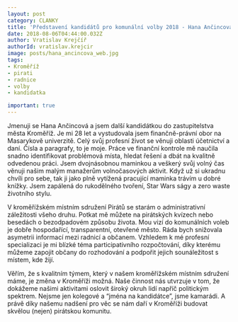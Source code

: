 ```yaml
---
layout: post
category: CLANKY
title: 'Představení kandidátů pro komunální volby 2018 - Hana Ančincová'
date: 2018-08-06T04:44:00.032Z
author: Vratislav Krejčíř
authorId: vratislav.krejcir
image: posts/hana_ancincova_web.jpg
tags: 
- Kroměříž
- pirati
- radnice
- volby
- kandidatka

important: true
---
```


Jmenuji se Hana Ančincová a jsem další kandidátkou do zastupitelstva města Kroměříž. Je mi 28 let a vystudovala jsem finančně-právní obor na Masarykově univerzitě. Celý svůj profesní život se věnuji oblasti účetnictví a daní. Čísla a paragrafy, to je moje. Práce ve finanční kontrole mě naučila snadno identifikovat problémová místa, hledat řešení a dbát na kvalitně odvedenou práci.
Jsem dvojnásobnou maminkou a veškerý svůj volný čas věnuji našim malým manažerům volnočasových aktivit. Když už si ukradnu chvíli pro sebe, tak ji jako plně vytížená pracující maminka trávím u dobré knížky. Jsem zapálená do rukodělného tvoření, Star Wars ságy a zero waste životního stylu.

V kroměřížském místním sdružení Pirátů se starám o administrativní záležitosti všeho druhu. Potkat mě můžete na pirátských kvízech nebo besedách o bezodpadovém způsobu života. Mou vizí do komunálních voleb je dobře hospodařící, transparentní, otevřené město. Ráda bych snižovala asymetrii informací mezi radnicí a občanem. Vzhledem k mé profesní specializaci je mi blízké téma participativního rozpočtování, díky kterému můžeme zapojit občany do rozhodování a podpořit jejich sounáležitost s místem, kde žijí.

Věřím, že s kvalitním týmem, který v našem kroměřížském místním sdružení máme, je změna v Kroměříži možná. Naše činnost nás utvrzuje v tom, že dokážeme našimi aktivitami oslovit široký okruh lidí napříč politickým spektrem. Nejsme jen kolegové a “jména na kandidátce”, jsme kamarádi. A právě díky našemu nadšení pro věc se nám daří v Kroměříži budovat skvělou (nejen) pirátskou komunitu.


